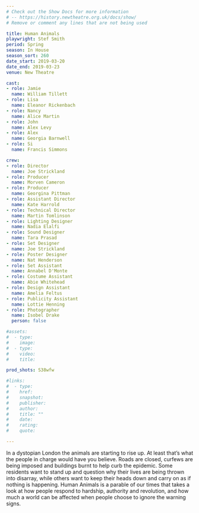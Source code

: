 ```yaml
---
# Check out the Show Docs for more information
# -- https://history.newtheatre.org.uk/docs/show/
# Remove or comment any lines that are not being used

title: Human Animals
playwright: Stef Smith
period: Spring
season: In House
season_sort: 260
date_start: 2019-03-20
date_end: 2019-03-23
venue: New Theatre

cast:
- role: Jamie
  name: William Tillett
- role: Lisa
  name: Eleanor Rickenbach
- role: Nancy
  name: Alice Martin
- role: John
  name: Alex Levy
- role: Alex
  name: Georgia Barnwell
- role: Si
  name: Francis Simmons

crew:
- role: Director
  name: Joe Strickland
- role: Producer
  name: Morven Cameron
- role: Producer
  name: Georgina Pittman
- role: Assistant Director
  name: Kate Harrold
- role: Technical Director
  name: Martin Tomlinson
- role: Lighting Designer
  name: Nadia Elalfi
- role: Sound Designer
  name: Tara Prasad
- role: Set Designer
  name: Joe Strickland
- role: Poster Designer
  name: Nat Henderson
- role: Set Assistant
  name: Annabel D'Monte
- role: Costume Assistant
  name: Abie Whitehead
- role: Design Assistant
  name: Amelia Feltus
- role: Publicity Assistant
  name: Lottie Henning
- role: Photographer
  name: Isobel Drake
  person: false

#assets:
#  - type:
#    image:
#  - type:
#    video:
#    title:

prod_shots: S38wfw

#links:
#  - type:
#    href:
#    snapshot:
#    publisher:
#    author:
#    title: ""
#    date:
#    rating:
#    quote:

---
```


In a dystopian London the animals are starting to rise up. At least that’s what the people in charge would have you believe. Roads are closed, curfews are being imposed and buildings burnt to help curb the epidemic. Some residents want to stand up and question why their lives are being thrown into disarray, while others want to keep their heads down and carry on as if nothing is happening. Human Animals is a parable of our times that takes a look at how people respond to hardship, authority and revolution, and how much a world can be affected when people choose to ignore the warning signs.
